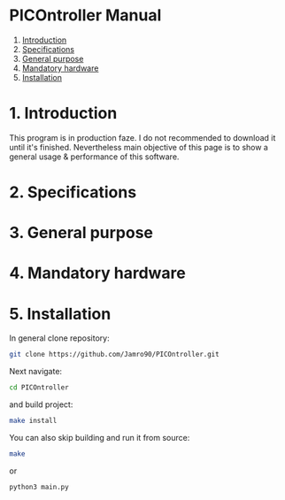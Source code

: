# PICOntroller Manual

1. [Introduction](#1-introduction)
2. [Specifications](#2-specifications)
3. [General purpose](#3-general-purpose)
4. [Mandatory hardware](#4-mandatory-hardware)
5. [Installation](#5-installation)

# 1. Introduction

This program is in production faze. I do not recommended to download it until it's finished. Nevertheless main objective of this page is to show a general usage & performance of this software.

# 2. Specifications

# 3. General purpose

# 4. Mandatory hardware

# 5. Installation

In general clone repository:

```bash
git clone https://github.com/Jamro90/PICOntroller.git
```

Next navigate:

```bash
cd PICOntroller
```

and build project:

```bash
make install
```

You can also skip building and run it from source:

```bash
make
```

or 

```bash
python3 main.py
```
